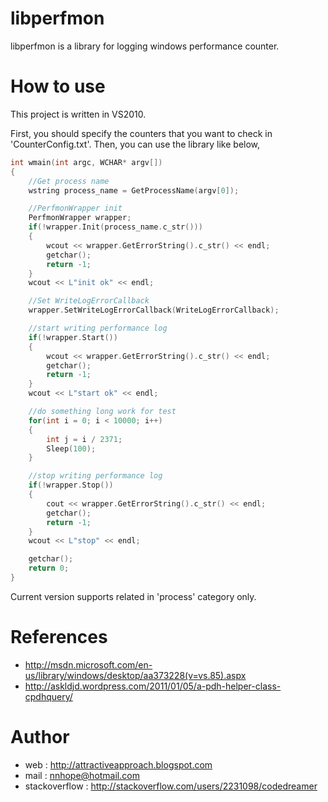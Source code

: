 libperfmon
==========

libperfmon is a library for logging windows performance counter. 


How to use
====================

This project is written in VS2010.

First, you should specify the counters that you want to check in 'CounterConfig.txt'.
Then, you can use the library like below,

```c++
int wmain(int argc, WCHAR* argv[])
{
	//Get process name
	wstring process_name = GetProcessName(argv[0]);

	//PerfmonWrapper init
	PerfmonWrapper wrapper;
	if(!wrapper.Init(process_name.c_str()))
	{
		wcout << wrapper.GetErrorString().c_str() << endl;
		getchar();
		return -1;
	}
	wcout << L"init ok" << endl;

	//Set WriteLogErrorCallback
	wrapper.SetWriteLogErrorCallback(WriteLogErrorCallback);

	//start writing performance log
	if(!wrapper.Start())
	{
		wcout << wrapper.GetErrorString().c_str() << endl;
		getchar();
		return -1;
	}
	wcout << L"start ok" << endl;

	//do something long work for test
	for(int i = 0; i < 10000; i++)
	{
		int j = i / 2371;
		Sleep(100);
	}

	//stop writing performance log
	if(!wrapper.Stop())
	{
		cout << wrapper.GetErrorString().c_str() << endl;
		getchar();
		return -1;
	}
	wcout << L"stop" << endl;

	getchar();
	return 0;
}

```

Current version supports related in 'process' category only.

References
====================

 - http://msdn.microsoft.com/en-us/library/windows/desktop/aa373228(v=vs.85).aspx
 - http://askldjd.wordpress.com/2011/01/05/a-pdh-helper-class-cpdhquery/
 

Author
====================

 - web : http://attractiveapproach.blogspot.com  
 - mail : nnhope@hotmail.com  
 - stackoverflow : http://stackoverflow.com/users/2231098/codedreamer


